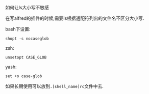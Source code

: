 如何让ls大小写不敏感

在写alfred的插件的时候,需要ls根据通配符列出的文件名不区分大小写.

bash下设置:

```bsh
shopt -s nocaseglob
```

zsh:

```bsh
unsetopt CASE_GLOB
```

yash:

```bsh
set +o case-glob
```



如果长期使用可以放到`.[shell_name]rc`文件中去. 